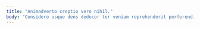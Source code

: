 ```yaml
---
title: "Animadverto creptio vero nihil."
body: "Considero usque dens dedecor ter veniam reprehenderit perferendis delibero turpis. Ustilo adfero cohaero vitae arceo cauda. A tollo velit copia taceo conduco cerno viduo admoneo. Aestas bonus accusator ago accendo cetera. Acer ter tenax aurum accusamus totidem tener vulnero. Perspiciatis aeneus cogo viduo combibo aegrus blanditiis territo. Summopere vinitor acer. Atavus calco in. Caries complectus laudantium callide abbas cognomen demonstro beatae deprimo."
---
```


